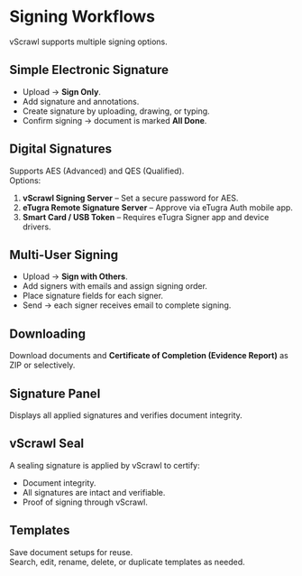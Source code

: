 # Signing Workflows

vScrawl supports multiple signing options.

## Simple Electronic Signature
- Upload → **Sign Only**.  
- Add signature and annotations.  
- Create signature by uploading, drawing, or typing.  
- Confirm signing → document is marked **All Done**.

## Digital Signatures
Supports AES (Advanced) and QES (Qualified).  
Options:
1. **vScrawl Signing Server** – Set a secure password for AES.  
2. **eTugra Remote Signature Server** – Approve via eTugra Auth mobile app.  
3. **Smart Card / USB Token** – Requires eTugra Signer app and device drivers.

## Multi-User Signing
- Upload → **Sign with Others**.  
- Add signers with emails and assign signing order.  
- Place signature fields for each signer.  
- Send → each signer receives email to complete signing.

## Downloading
Download documents and **Certificate of Completion (Evidence Report)** as ZIP or selectively.

## Signature Panel
Displays all applied signatures and verifies document integrity.

## vScrawl Seal
A sealing signature is applied by vScrawl to certify:
- Document integrity.  
- All signatures are intact and verifiable.  
- Proof of signing through vScrawl.

## Templates
Save document setups for reuse.  
Search, edit, rename, delete, or duplicate templates as needed.
